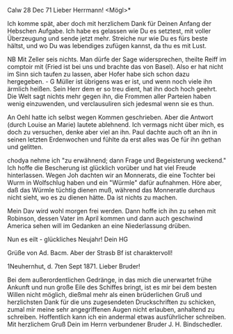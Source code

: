  Calw 28 Dec 71
Lieber Herrmann! <Mögl>*

Ich komme spät, aber doch mit herzlichem Dank für Deinen Anfang der Hebschen Aufgabe. Ich habe es gelassen wie Du es setztest, mit voller Überzeugung und sende jetzt mehr. Streiche nur wie Du es fürs beste hältst, und wo Du was lebendiges zufügen kannst, da thu es mit Lust.

NB Mit Zeller seis nichts. Man dürfe der Sage widersprechen, theilte Reiff im comptoir mit (Fried ist bei uns und brachte das von Basel). Also er hat nicht im Sinn sich taufen zu lassen, aber Hofer habe sich schon dazu hergegeben. - G Müller ist übrigens was er ist, und wenn noch viele ihn ärmlich heißen. Sein Herr dem er so treu dient, hat ihn doch hoch geehrt. Die Welt sagt nichts mehr gegen ihn, die Frommen aller Parteien haben wenig einzuwenden, und verclausuliren sich jedesmal wenn sie es thun.

An Oehl hatte ich selbst wegen Kommen geschrieben. Aber die Antwort (durch Louise an Marie) lautete ablehnend. Ich vermags nicht über mich, es doch zu versuchen, denke aber viel an ihn. Paul dachte auch oft an ihn in seinen letzten Erdenwochen und fühlte da erst alles was Oe für ihn gethan und gelitten.

chodya nehme ich "zu erwähnend; dann Frage und Begeisterung weckend." 
Ich hoffe die Bescherung ist glücklich vorüber und hat viel Freude hinterlassen. Wegen Joh dachten wir an Monnerats, die eine Tochter bei Wurm in Wolfschlug haben und ein "Würmle" dafür aufnahmen. Höre aber, daß das Würmle tüchtig dienen muß, während das Monneratle durchaus nicht sieht, wo es zu dienen hätte. Da ist nichts zu machen.

Mein Dav wird wohl morgen frei werden. Dann hoffe ich ihn zu sehen mit Robinson, dessen Vater im April kommen und dann auch geschwind America sehen will im Gedanken an eine Niederlassung drüben.

Nun es eilt - glückliches Neujahr!
 Dein HG

Grüße von Ad. Bacm. Aber der Strasb Bf ist charaktervoll!



 1Neuhernhut, d. 7ten Sept 1871.
Lieber Bruder!

Bei dem außerordentlichen Gedränge, in das mich die unerwartet frühe Ankunft und nun große Eile des Schiffes bringt, ist es mir bei dem besten Willen nicht möglich, dießmal mehr als einen brüderlichen Gruß und herzlichsten Dank für die uns zugesendeten Druckschriften zu schicken, zumal mir meine sehr angegriffenen Augen nicht erlauben, anhaltend zu schreiben. Hoffentlich kann ich ein andermal etwas ausführlicher schreiben. 
Mit herzlichem Gruß Dein im Herrn verbundener Bruder
 J. H. Bindschedler.
